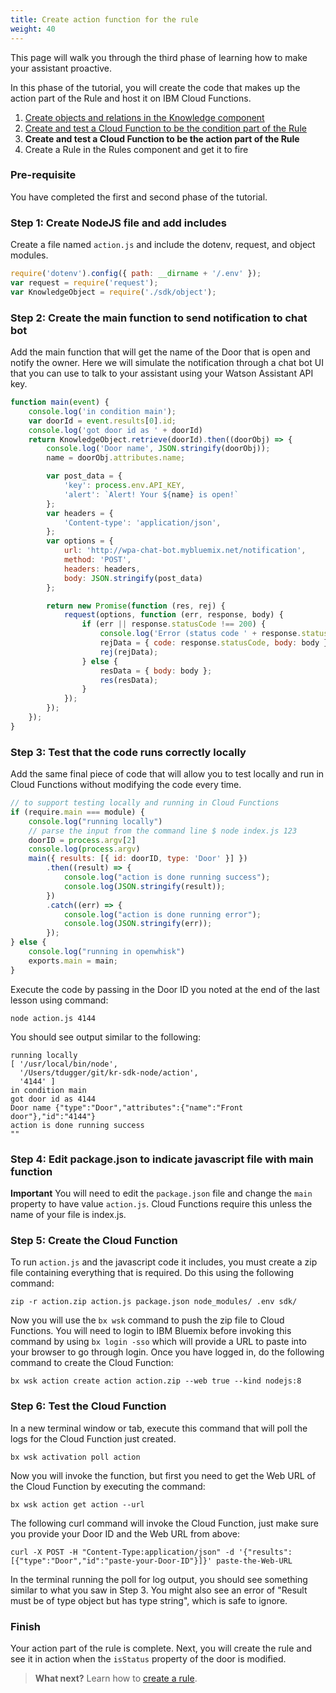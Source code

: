 ```yaml
---
title: Create action function for the rule
weight: 40
---
```

This page will walk you through the third phase of learning how to make your assistant proactive. 

In this phase of the tutorial, you will create the code that makes up the action part of the Rule and host it on IBM Cloud Functions.

1. [Create objects and relations in the Knowledge component]({{site.baseurl}}/knowledge/create-objects)
2. [Create and test a Cloud Function to be the condition part of the Rule]({{site.baseurl}}/knowledge/create-condition-function)
3. **Create and test a Cloud Function to be the action part of the Rule**
4. Create a Rule in the Rules component and get it to fire

### Pre-requisite
You have completed the first and second phase of the tutorial.

### Step 1: Create NodeJS file and add includes

Create a file named `action.js` and include the dotenv, request, and object modules.

```javascript
require('dotenv').config({ path: __dirname + '/.env' });
var request = require('request');
var KnowledgeObject = require('./sdk/object');
```

### Step 2:  Create the main function to send notification to chat bot

Add the main function that will get the name of the Door that is open and notify the owner.  Here we will simulate the notification through a chat bot UI that you can use to talk to your assistant using your Watson Assistant API key.

```javascript
function main(event) {
    console.log('in condition main');
    var doorId = event.results[0].id;
    console.log('got door id as ' + doorId)
    return KnowledgeObject.retrieve(doorId).then((doorObj) => {
        console.log('Door name', JSON.stringify(doorObj));
        name = doorObj.attributes.name;

        var post_data = {
            'key': process.env.API_KEY,
            'alert': `Alert! Your ${name} is open!`
        };
        var headers = {
            'Content-type': 'application/json',
        };
        var options = {
            url: 'http://wpa-chat-bot.mybluemix.net/notification',
            method: 'POST',
            headers: headers,
            body: JSON.stringify(post_data)
        };

        return new Promise(function (res, rej) {
            request(options, function (err, response, body) {
                if (err || response.statusCode !== 200) {
                    console.log('Error (status code ' + response.statusCode + ': ' + err + ' ' + body);
                    rejData = { code: response.statusCode, body: body };
                    rej(rejData);
                } else {
                    resData = { body: body };
                    res(resData);
                }
            });
        });
    });
}
```
### Step 3: Test that the code runs correctly locally

Add the same final piece of code that will allow you to test locally and run in Cloud Functions without modifying the code every time.

```javascript
// to support testing locally and running in Cloud Functions
if (require.main === module) {
    console.log("running locally")
    // parse the input from the command line $ node index.js 123
    doorID = process.argv[2]
    console.log(process.argv)
    main({ results: [{ id: doorID, type: 'Door' }] })
        .then((result) => {
            console.log("action is done running success");
            console.log(JSON.stringify(result));
        })
        .catch((err) => {
            console.log("action is done running error");
            console.log(JSON.stringify(err));
        });
} else {
    console.log("running in openwhisk")
    exports.main = main;
}
```

Execute the code by passing in the Door ID you noted at the end of the last lesson using command: 

`node action.js 4144`

You should see output similar to the following:

```
running locally
[ '/usr/local/bin/node',
  '/Users/tdugger/git/kr-sdk-node/action',
  '4144' ]
in condition main
got door id as 4144
Door name {"type":"Door","attributes":{"name":"Front door"},"id":"4144"}
action is done running success
""
```

### Step 4: Edit package.json to indicate javascript file with main function

**Important** You will need to edit the `package.json` file and change the `main` property to have value `action.js`.  Cloud Functions require this unless the name of your file is index.js.

### Step 5: Create the Cloud Function

To run `action.js` and the javascript code it includes, you must create a zip file containing everything that is required. Do this using the following command:

`zip -r action.zip action.js package.json node_modules/ .env sdk/`

Now you will use the `bx wsk` command to push the zip file to Cloud Functions.  You will need to login to IBM Bluemix before invoking this command by using `bx login -sso` which will provide a URL to paste into your browser to go through login. Once you have logged in, do the following command to create the Cloud Function:

`bx wsk action create action action.zip --web true --kind nodejs:8`

### Step 6: Test the Cloud Function

In a new terminal window or tab, execute this command that will poll the logs for the Cloud Function just created.

`bx wsk activation poll action`

Now you will invoke the function, but first you need to get the Web URL of the Cloud Function by executing the command: 

`bx wsk action get action --url`

The following curl command will invoke the Cloud Function, just make sure you provide your Door ID and the Web URL from above: 

`curl -X POST -H "Content-Type:application/json" -d '{"results":[{"type":"Door","id":"paste-your-Door-ID"}]}' paste-the-Web-URL`

In the terminal running the poll for log output, you should see something similar to what you saw in Step 3.  You might also see an error of "Result must be of type object but has type string", which is safe to ignore.

### Finish

Your action part of the rule is complete. Next, you will create the rule and see it in action when the `isStatus` property of the door is modified.

> **What next?** Learn how to [create a rule]({{site.baseurl}}/knowledge/create-rule).
